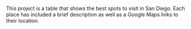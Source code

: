 This project is a table that shows the best spots to visit in San Diego. Each place has included a brief description as well as a Google Maps links to their location.
